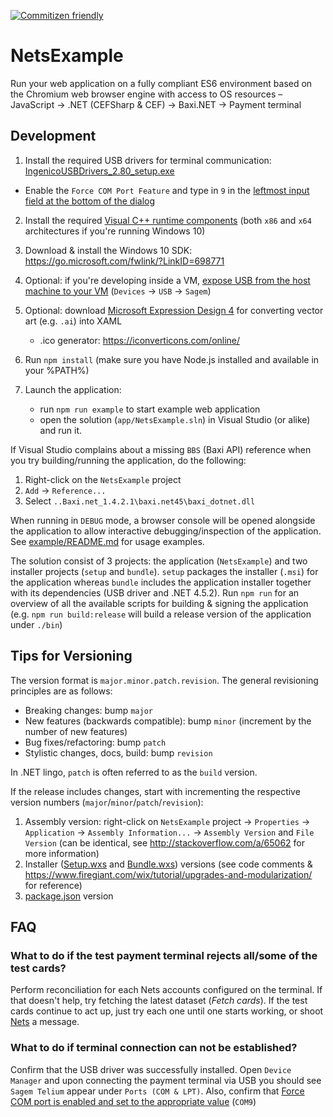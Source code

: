 [![Commitizen friendly](https://img.shields.io/badge/commitizen-friendly-brightgreen.svg)](http://commitizen.github.io/cz-cli/)

# NetsExample

Run your web application on a fully compliant ES6 environment based on the Chromium web browser engine with access to OS resources &ndash; JavaScript &rarr; .NET (CEFSharp & CEF) &rarr; Baxi.NET &rarr; Payment terminal

## Development

1. Install the required USB drivers for terminal communication: [IngenicoUSBDrivers_2.80_setup.exe](./IngenicoUSBDrivers_2.80/)

  * Enable the `Force COM Port Feature` and type in `9` in the [leftmost input field at the bottom of the dialog](./assets/images/force-com-port.png)

2. Install the required [Visual C++ runtime components](https://www.microsoft.com/en-us/download/details.aspx?id=40784) (both `x86` and `x64` architectures if you're running Windows 10)

3. Download & install the Windows 10 SDK: https://go.microsoft.com/fwlink/?LinkID=698771

4. Optional: if you're developing inside a VM, [expose USB from the host machine to your VM](./assets/images/share-host-usb.jpeg) (`Devices` -> `USB` -> `Sagem`)

5. Optional: download [Microsoft Expression Design 4](https://www.microsoft.com/en-us/download/details.aspx?id=36180) for converting vector art (e.g. `.ai`) into XAML

    * .ico generator: https://iconverticons.com/online/

6. Run `npm install` (make sure you have Node.js installed and available in your %PATH%)

7. Launch the application:

    * run `npm run example` to start example web application
    * open the solution (`app/NetsExample.sln`) in Visual Studio (or alike) and run it.

If Visual Studio complains about a missing `BBS` (Baxi API) reference when you try building/running the application, do the following:

  1. Right-click on the `NetsExample` project
  2. `Add` -> `Reference...`
  3. Select `..Baxi.net_1.4.2.1\baxi.net45\baxi_dotnet.dll`

When running in `DEBUG` mode, a browser console will be opened alongside the application to allow interactive debugging/inspection of the application. See [example/README.md](./example/README.md) for usage examples.

The solution consist of 3 projects: the application (`NetsExample`) and two installer projects (`setup` and `bundle`). `setup` packages the installer (`.msi`) for the application whereas `bundle` includes the application installer together with its dependencies (USB driver and .NET 4.5.2). Run `npm run` for an overview of all the available scripts for building & signing the application (e.g. `npm run build:release` will build a release version of the application under `./bin`)

## Tips for Versioning

The version format is `major.minor.patch.revision`. The general revisioning principles are as follows:

* Breaking changes: bump `major`
* New features (backwards compatible): bump `minor` (increment by the number of new features)
* Bug fixes/refactoring: bump `patch`
* Stylistic changes, docs, build: bump `revision`

In .NET lingo, `patch` is often referred to as the `build` version.

If the release includes changes, start with incrementing the respective version numbers (`major`/`minor`/`patch`/`revision`):

1. Assembly version: right-click on `NetsExample` project -> `Properties` -> `Application` -> `Assembly Information...` -> `Assembly Version` and `File Version` (can be identical, see http://stackoverflow.com/a/65062 for more information)
2. Installer ([Setup.wxs](setup/Setup.wxs) and [Bundle.wxs](Bundle/bundle.wxs)) versions (see code comments & https://www.firegiant.com/wix/tutorial/upgrades-and-modularization/ for reference)
3. [package.json](./package.json) version

## FAQ

### What to do if the test payment terminal rejects all/some of the test cards?
Perform reconciliation for each Nets accounts configured on the terminal. If that doesn't help, try fetching the latest dataset (_Fetch cards_). If the test cards continue to act up, just try each one until one starts working, or shoot [Nets](mailto:salessupport-fi@nets.eu) a message.

### What to do if terminal connection can not be established?
Confirm that the USB driver was successfully installed. Open `Device Manager` and upon connecting the payment terminal via USB you should see `Sagem Telium` appear under `Ports (COM & LPT)`. Also, confirm that [Force COM port is enabled and set to the appropriate value](./assets/images/com-port-settings.png) (`COM9`)
